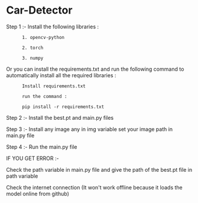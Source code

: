 # Car-Detector
Step 1 :- Install the following libraries :

          1. opencv-python
          
          2. torch
          
          3. numpy
          
Or you can install the requirements.txt and run the following command to automatically install all the required libraries :

          Install requirements.txt
          
          run the command : 
          
          pip install -r requirements.txt
          
Step 2 :- Install the best.pt and main.py files

Step 3 :- Install any image any in img variable set your image path in main.py file

Step 4 :- Run the main.py file

IF YOU GET ERROR :-

Check the path variable in main.py file and give the path of the best.pt file in path variable

Check the internet connection (It won't work offline because it loads the model online from github)
